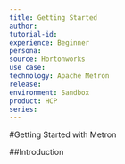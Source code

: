 ```yaml
---
title: Getting Started
author: 
tutorial-id:
experience: Beginner
persona:
source: Hortonworks
use case: 
technology: Apache Metron
release: 
environment: Sandbox
product: HCP
series: 
---
```


#Getting Started with Metron

##Introduction

